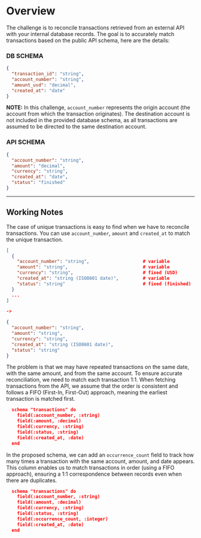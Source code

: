 # Overview

The challenge is to reconcile transactions retrieved from an external API with your internal database records. The goal is to accurately match transactions based on the public API schema, here are the details:


### DB SCHEMA

```json
{
  "transaction_id": "string",
  "account_number": "string",
  "amount_usd": "decimal",
  "created_at": "date"
}
```

**NOTE:** In this challenge, `account_number` represents the origin account (the account from which the transaction originates). The destination account is not included in the provided database schema, as all transactions are assumed to be directed to the same destination account.


### API SCHEMA

```json
{
  "account_number": "string",
  "amount": "decimal",
  "currency": "string",
  "created_at": "date",
  "status": "finished"
}
```

---

## Working Notes

The case of unique transactions is easy to find when we have to reconcile transactions. You can use `account_number`, `amount` and `created_at` to match the unique transaction.
```json
[
  {
    "account_number": "string",                    # variable
    "amount": "string",                            # variable
    "currency": "string",                          # fixed (USD)
    "created_at": "string (ISO8601 date)",         # variable
    "status": "string"                             # fixed (finished)
  }
  ...
]

->

{
  "account_number": "string",
  "amount": "string",
  "currency": "string",
  "created_at": "string (ISO8601 date)",
  "status": "string"
}


```

The problem is that we may have repeated transactions on the same date, with the same amount, and from the same account. To ensure accurate reconciliation, we need to match each transaction 1:1. When fetching transactions from the API, we assume that the order is consistent and follows a FIFO (First-In, First-Out) approach, meaning the earliest transaction is matched first.

```json
  schema "transactions" do
    field(:account_number, :string)
    field(:amount, :decimal)
    field(:currency, :string)
    field(:status, :string)
    field(:created_at, :date)
  end
```

In the proposed schema, we can add an `occurrence_count` field to track how many times a transaction with the same account, amount, and date appears. This column enables us to match transactions in order (using a FIFO approach), ensuring a 1:1 correspondence between records even when there are duplicates.

```json
  schema "transactions" do
    field(:account_number, :string)
    field(:amount, :decimal)
    field(:currency, :string)
    field(:status, :string)
    field(:occurrence_count, :integer)
    field(:created_at, :date)
  end
```
